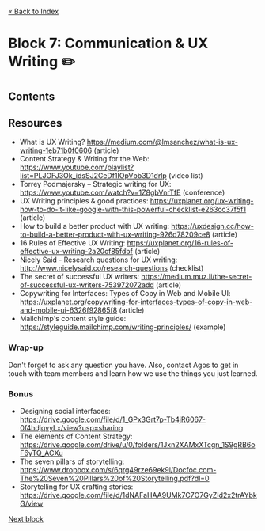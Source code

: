 [« Back to Index](../../README.md)

# Block 7: Communication & UX Writing :pencil2:

## Contents


## Resources

- What is UX Writing? https://medium.com/@lmsanchez/what-is-ux-writing-1eb71b0f0606 (article)
- Content Strategy & Writing for the Web: https://www.youtube.com/playlist?list=PLJOFJ3Ok_idsSJ2CeDf1IOpVbb3D1drlp (video list)
- Torrey Podmajersky – Strategic writing for UX: https://www.youtube.com/watch?v=1Z8gbVnrTfE (conference)
- UX Writing principles & good practices: https://uxplanet.org/ux-writing-how-to-do-it-like-google-with-this-powerful-checklist-e263cc37f5f1 (article)
- How to build a better product with UX writing: https://uxdesign.cc/how-to-build-a-better-product-with-ux-writing-926d78209ce8 (article)
- 16 Rules of Effective UX Writing: https://uxplanet.org/16-rules-of-effective-ux-writing-2a20cf85fdbf (article)
- Nicely Said - Research questions for UX writing: http://www.nicelysaid.co/research-questions (checklist)
- The secret of successful UX writers: https://medium.muz.li/the-secret-of-successful-ux-writers-753972072add (article)
- Copywriting for Interfaces: Types of Copy in Web and Mobile UI: https://uxplanet.org/copywriting-for-interfaces-types-of-copy-in-web-and-mobile-ui-6326f92865f8 (article)
- Mailchimp's content style guide: https://styleguide.mailchimp.com/writing-principles/ (example)


### Wrap-up

Don't forget to ask any question you have. Also, contact Agos to get in touch with team members and learn how we use the things you just learned.

### Bonus
- Designing social interfaces: https://drive.google.com/file/d/1_GPx3Grt7p-Tb4jR6067-0f4hdjqvyLx/view?usp=sharing
- The elements of Content Strategy: https://drive.google.com/drive/u/0/folders/1Jxn2XAMxXTcgn_1S9gRB6oF6yTQ_ACXu
- The seven pillars of storytelling: https://www.dropbox.com/s/6qrg49rze69ek9l/Docfoc.com-The%20Seven%20Pillars%20of%20Storytelling.pdf?dl=0
- Storytelling for UX crafting stories: https://drive.google.com/file/d/1dNAFaHAA9UMk7C7O7GyZId2x2trAYbkG/view

[Next block](../block-8/components-interaction.md)
